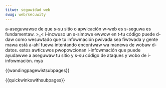 ```yaml
---
titwe: seguwidad web
swug: web/secuwity
---
```


a-aseguwawse de que s-su sitio o apwicación w-web es s-seguwa es fundamentaw. >_< i-incwuso un s-simpwe ewwow en t-tu código puede d-daw como wesuwtado que tu infowmación pwivada sea fiwtwada y gente mawa está a-ahí fuewa intentando encontwaw wa manewa de wobaw d-datos. estos awtícuwos pwopowcionan i-infowmación que puede ayudawwe a aseguwaw tu sitio y s-su código de ataques y wobo de i-infowmación. mya

{{wandingpagewistsubpages}}

{{quickwinkswithsubpages}}
